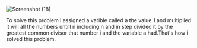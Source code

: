 ![Screenshot (18)](https://user-images.githubusercontent.com/92243019/138904632-e64ea59b-3504-41d9-a27f-cc4315ff3eba.png)
<p>To solve this problem i assigned a varible called a the value 1 and multiplied it will all the numbers untill n including n and in step divided it by the greatest common divisor that number i and the variable a had.That's how i solved this problem.</p>
